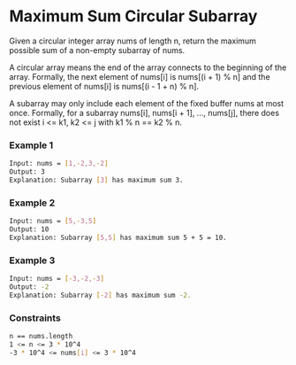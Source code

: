 # Maximum Sum Circular Subarray

Given a circular integer array nums of length n, return the maximum possible sum of a non-empty subarray of nums.

A circular array means the end of the array connects to the beginning of the array. Formally, the next element of nums[i] is nums[(i + 1) % n] and the previous element of nums[i] is nums[(i - 1 + n) % n].

A subarray may only include each element of the fixed buffer nums at most once. Formally, for a subarray nums[i], nums[i + 1], ..., nums[j], there does not exist i <= k1, k2 <= j with k1 % n == k2 % n.

### Example 1
```sh
Input: nums = [1,-2,3,-2]
Output: 3
Explanation: Subarray [3] has maximum sum 3.
```

### Example 2
```sh
Input: nums = [5,-3,5]
Output: 10
Explanation: Subarray [5,5] has maximum sum 5 + 5 = 10.
```

### Example 3
```sh
Input: nums = [-3,-2,-3]
Output: -2
Explanation: Subarray [-2] has maximum sum -2.
```

### Constraints
```sh
n == nums.length
1 <= n <= 3 * 10^4
-3 * 10^4 <= nums[i] <= 3 * 10^4
```
